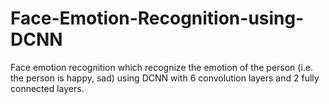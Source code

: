 # Face-Emotion-Recognition-using-DCNN
Face emotion recognition which recognize the emotion of the person (i.e. the person is happy, sad) using DCNN with 6 convolution layers and 2 fully connected layers.
